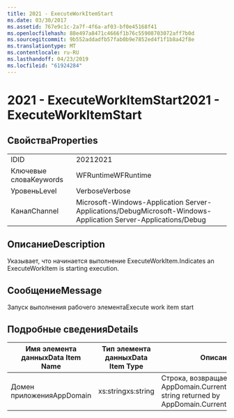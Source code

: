 ```yaml
---
title: 2021 - ExecuteWorkItemStart
ms.date: 03/30/2017
ms.assetid: 767e9c1c-2a7f-4f6a-af03-bf0e45168f41
ms.openlocfilehash: 88e497a8471c4666f1b76c55908703072aff7b0d
ms.sourcegitcommit: 9b552addadfb57fab0b9e7852ed4f1f1b8a42f8e
ms.translationtype: MT
ms.contentlocale: ru-RU
ms.lasthandoff: 04/23/2019
ms.locfileid: "61924284"
---
```

# <a name="2021---executeworkitemstart"></a><span data-ttu-id="ad3db-102">2021 - ExecuteWorkItemStart</span><span class="sxs-lookup"><span data-stu-id="ad3db-102">2021 - ExecuteWorkItemStart</span></span>
## <a name="properties"></a><span data-ttu-id="ad3db-103">Свойства</span><span class="sxs-lookup"><span data-stu-id="ad3db-103">Properties</span></span>  
  
|||  
|-|-|  
|<span data-ttu-id="ad3db-104">ID</span><span class="sxs-lookup"><span data-stu-id="ad3db-104">ID</span></span>|<span data-ttu-id="ad3db-105">2021</span><span class="sxs-lookup"><span data-stu-id="ad3db-105">2021</span></span>|  
|<span data-ttu-id="ad3db-106">Ключевые слова</span><span class="sxs-lookup"><span data-stu-id="ad3db-106">Keywords</span></span>|<span data-ttu-id="ad3db-107">WFRuntime</span><span class="sxs-lookup"><span data-stu-id="ad3db-107">WFRuntime</span></span>|  
|<span data-ttu-id="ad3db-108">Уровень</span><span class="sxs-lookup"><span data-stu-id="ad3db-108">Level</span></span>|<span data-ttu-id="ad3db-109">Verbose</span><span class="sxs-lookup"><span data-stu-id="ad3db-109">Verbose</span></span>|  
|<span data-ttu-id="ad3db-110">Канал</span><span class="sxs-lookup"><span data-stu-id="ad3db-110">Channel</span></span>|<span data-ttu-id="ad3db-111">Microsoft-Windows-Application Server-Applications/Debug</span><span class="sxs-lookup"><span data-stu-id="ad3db-111">Microsoft-Windows-Application Server-Applications/Debug</span></span>|  
  
## <a name="description"></a><span data-ttu-id="ad3db-112">Описание</span><span class="sxs-lookup"><span data-stu-id="ad3db-112">Description</span></span>  
 <span data-ttu-id="ad3db-113">Указывает, что начинается выполнение ExecuteWorkItem.</span><span class="sxs-lookup"><span data-stu-id="ad3db-113">Indicates an ExecuteWorkItem is starting execution.</span></span>  
  
## <a name="message"></a><span data-ttu-id="ad3db-114">Сообщение</span><span class="sxs-lookup"><span data-stu-id="ad3db-114">Message</span></span>  
 <span data-ttu-id="ad3db-115">Запуск выполнения рабочего элемента</span><span class="sxs-lookup"><span data-stu-id="ad3db-115">Execute work item start</span></span>  
  
## <a name="details"></a><span data-ttu-id="ad3db-116">Подробные сведения</span><span class="sxs-lookup"><span data-stu-id="ad3db-116">Details</span></span>  
  
|<span data-ttu-id="ad3db-117">Имя элемента данных</span><span class="sxs-lookup"><span data-stu-id="ad3db-117">Data Item Name</span></span>|<span data-ttu-id="ad3db-118">Тип элемента данных</span><span class="sxs-lookup"><span data-stu-id="ad3db-118">Data Item Type</span></span>|<span data-ttu-id="ad3db-119">Описание</span><span class="sxs-lookup"><span data-stu-id="ad3db-119">Description</span></span>|  
|--------------------|--------------------|-----------------|  
|<span data-ttu-id="ad3db-120">Домен приложения</span><span class="sxs-lookup"><span data-stu-id="ad3db-120">AppDomain</span></span>|<span data-ttu-id="ad3db-121">xs:string</span><span class="sxs-lookup"><span data-stu-id="ad3db-121">xs:string</span></span>|<span data-ttu-id="ad3db-122">Строка, возвращаемая AppDomain.CurrentDomain.FriendlyName.</span><span class="sxs-lookup"><span data-stu-id="ad3db-122">The string returned by AppDomain.CurrentDomain.FriendlyName.</span></span>|
